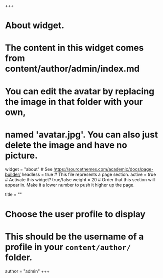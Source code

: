 +++
# About widget.
# The content in this widget comes from content/author/admin/index.md
# You can edit the avatar by replacing the image in that folder with your own, 
# named 'avatar.jpg'. You can also just delete the image and have no picture. 
widget = "about"  # See https://sourcethemes.com/academic/docs/page-builder/
headless = true  # This file represents a page section.
active = true  # Activate this widget? true/false
weight = 20  # Order that this section will appear in. Make it a lower number to push it higher up the page.

title = ""

# Choose the user profile to display
# This should be the username of a profile in your `content/author/` folder.
author = "admin"
+++
